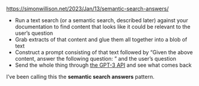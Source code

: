 https://simonwillison.net/2023/Jan/13/semantic-search-answers/

-   Run a text search (or a semantic search, described later) against your documentation to find content that looks like it could be relevant to the user’s question
-   Grab extracts of that content and glue them all together into a blob of text
-   Construct a prompt consisting of that text followed by “Given the above content, answer the following question: ” and the user’s question
-   Send the whole thing through [the GPT-3 API](https://beta.openai.com/docs/api-reference/completions) and see what comes back

I’ve been calling this the **semantic search answers** pattern.